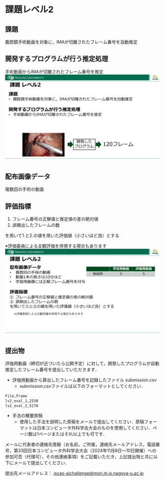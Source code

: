 # 課題レベル2

## 課題
腹腔鏡手術動画を対象に，IMAが切離されたフレーム番号を自動推定

## 開発するプログラムが行う推定処理
手術動画からIMAが切離されたフレーム番号を推定
![課題など](level2_kadai.png)

## 配布画像データ
複数回の手術の動画

## 評価指標
1. フレーム番号の正解値と推定値の差の絶対値
2. 誤検出したフレームの数

を用いて1.と2.の値を用いた評価値（小さいほど良）とする

※評価委員による主観評価を併用する場合もあります
![評価など](level2_submit.png)

## 提出物
評価用動画（締切が近づいたら公開予定）に対して，開発したプログラムが自動推定したフレーム番号を提出していただきます．

- 評価用動画から算出したフレーム番号を記録したファイル submission.csv
   - submission.csvファイルは以下のフォーマットとしてください．

```
File,Frame   
lv2_eval_1,2530
lv2_eval_2,5278
```

- 手法の概要原稿
   - 使用した手法を説明した原稿をメールで提出してください．原稿フォーマットは日本コンピュータ外科学会大会のものを使用してください．ページ数は1ページまたはそれ以上でも可です．

メールに代表者の連絡先情報（お名前，ご所属，連絡先メールアドレス，電話番号，第33回日本コンピュータ外科学会大会（2024年11月8日～10日開催）への参加可否（代理可），その他連絡事項）をご記載いただき，上記提出物と共に以下にメールで提出してください．

提出先メールアドレス：
jscas-aichallenge@mori.m.is.nagoya-u.ac.jp
